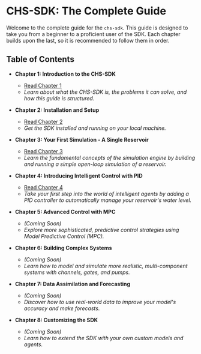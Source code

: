 # CHS-SDK: The Complete Guide

Welcome to the complete guide for the `chs-sdk`. This guide is designed to take you from a beginner to a proficient user of the SDK. Each chapter builds upon the last, so it is recommended to follow them in order.

## Table of Contents

*   **Chapter 1: Introduction to the CHS-SDK**
    *   [Read Chapter 1](./01-Introduction.md)
    *   *Learn about what the CHS-SDK is, the problems it can solve, and how this guide is structured.*

*   **Chapter 2: Installation and Setup**
    *   [Read Chapter 2](./02-Installation-and-Setup.md)
    *   *Get the SDK installed and running on your local machine.*

*   **Chapter 3: Your First Simulation - A Single Reservoir**
    *   [Read Chapter 3](./03-Core-Concepts-Simulation.md)
    *   *Learn the fundamental concepts of the simulation engine by building and running a simple open-loop simulation of a reservoir.*

*   **Chapter 4: Introducing Intelligent Control with PID**
    *   [Read Chapter 4](./04-Intelligent-Control-PID.md)
    *   *Take your first step into the world of intelligent agents by adding a PID controller to automatically manage your reservoir's water level.*

*   **Chapter 5: Advanced Control with MPC**
    *   *(Coming Soon)*
    *   *Explore more sophisticated, predictive control strategies using Model Predictive Control (MPC).*

*   **Chapter 6: Building Complex Systems**
    *   *(Coming Soon)*
    *   *Learn how to model and simulate more realistic, multi-component systems with channels, gates, and pumps.*

*   **Chapter 7: Data Assimilation and Forecasting**
    *   *(Coming Soon)*
    *   *Discover how to use real-world data to improve your model's accuracy and make forecasts.*

*   **Chapter 8: Customizing the SDK**
    *   *(Coming Soon)*
    *   *Learn how to extend the SDK with your own custom models and agents.*
